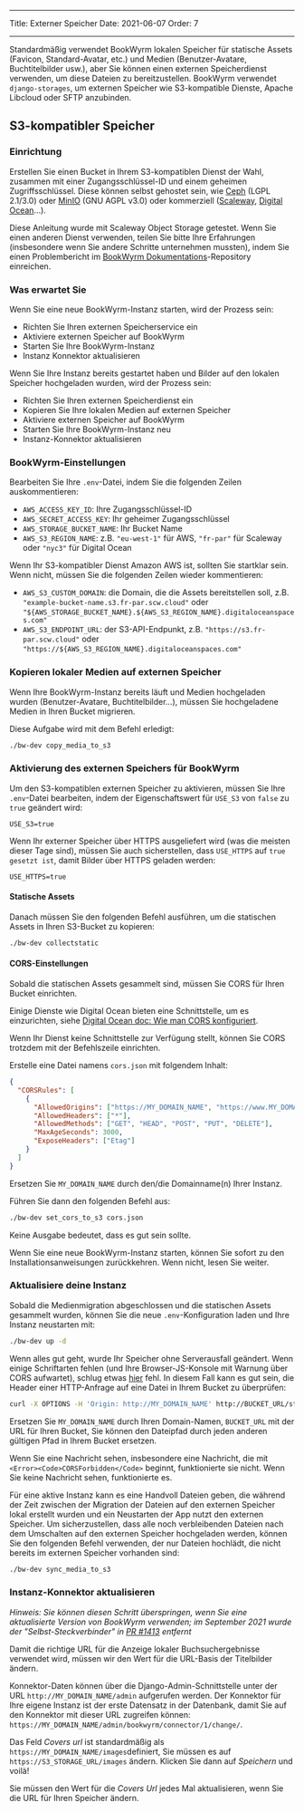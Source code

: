 - - -
Title: Externer Speicher Date: 2021-06-07 Order: 7
- - -

Standardmäßig verwendet BookWyrm lokalen Speicher für statische Assets (Favicon, Standard-Avatar, etc.) und Medien (Benutzer-Avatare, Buchtitelbilder usw.), aber Sie können einen externen Speicherdienst verwenden, um diese Dateien zu bereitzustellen. BookWyrm verwendet `django-storages`, um externen Speicher wie S3-kompatible Dienste, Apache Libcloud oder SFTP anzubinden.

## S3-kompatibler Speicher

### Einrichtung

Erstellen Sie einen Bucket in Ihrem S3-kompatiblen Dienst der Wahl, zusammen mit einer Zugangsschlüssel-ID und einem geheimen Zugriffsschlüssel. Diese können selbst gehostet sein, wie [Ceph](https://ceph.io/en/) (LGPL 2.1/3.0) oder [MinIO](https://min.io/) (GNU AGPL v3.0) oder kommerziell ([Scaleway](https://www.scaleway.com/en/docs/object-storage-feature/), [Digital Ocean](https://www.digitalocean.com/community/tutorials/how-to-create-a-digitalocean-space-and-api-key)…).

Diese Anleitung wurde mit Scaleway Object Storage getestet. Wenn Sie einen anderen Dienst verwenden, teilen Sie bitte Ihre Erfahrungen (insbesondere wenn Sie andere Schritte unternehmen mussten), indem Sie einen Problembericht im [BookWyrm Dokumentations](https://github.com/bookwyrm-social/documentation)-Repository einreichen.

### Was erwartet Sie

Wenn Sie eine neue BookWyrm-Instanz starten, wird der Prozess sein:

- Richten Sie Ihren externen Speicherservice ein
- Aktiviere externen Speicher auf BookWyrm
- Starten Sie Ihre BookWyrm-Instanz
- Instanz Konnektor aktualisieren

Wenn Sie Ihre Instanz bereits gestartet haben und Bilder auf den lokalen Speicher hochgeladen wurden, wird der Prozess sein:

- Richten Sie Ihren externen Speicherdienst ein
- Kopieren Sie Ihre lokalen Medien auf externen Speicher
- Aktiviere externen Speicher auf BookWyrm
- Starten Sie Ihre BookWyrm-Instanz neu
- Instanz-Konnektor aktualisieren

### BookWyrm-Einstellungen

Bearbeiten Sie Ihre `.env`-Datei, indem Sie die folgenden Zeilen auskommentieren:

- `AWS_ACCESS_KEY_ID`: Ihre Zugangsschlüssel-ID
- `AWS_SECRET_ACCESS_KEY`: Ihr geheimer Zugangsschlüssel
- `AWS_STORAGE_BUCKET_NAME`: Ihr Bucket Name
- `AWS_S3_REGION_NAME`: z.B. `"eu-west-1"` für AWS, `"fr-par"` für Scaleway oder `"nyc3"` für Digital Ocean

Wenn Ihr S3-kompatibler Dienst Amazon AWS ist, sollten Sie startklar sein. Wenn nicht, müssen Sie die folgenden Zeilen wieder kommentieren:

- `AWS_S3_CUSTOM_DOMAIN`: die Domain, die die Assets bereitstellen soll, z.B. `"example-bucket-name.s3.fr-par.scw.cloud"` oder `"${AWS_STORAGE_BUCKET_NAME}.${AWS_S3_REGION_NAME}.digitaloceanspaces.com"`
- `AWS_S3_ENDPOINT_URL`: der S3-API-Endpunkt, z.B. `"https://s3.fr-par.scw.cloud"` oder `"https://${AWS_S3_REGION_NAME}.digitaloceanspaces.com"`

### Kopieren lokaler Medien auf externen Speicher

Wenn Ihre BookWyrm-Instanz bereits läuft und Medien hochgeladen wurden (Benutzer-Avatare, Buchtitelbilder…), müssen Sie hochgeladene Medien in Ihren Bucket migrieren.

Diese Aufgabe wird mit dem Befehl erledigt:

```bash
./bw-dev copy_media_to_s3
```

### Aktivierung des externen Speichers für BookWyrm

Um den S3-kompatiblen externen Speicher zu aktivieren, müssen Sie Ihre `.env`-Datei bearbeiten, indem der Eigenschaftswert für `USE_S3` von `false` zu `true` geändert wird:

```
USE_S3=true
```

Wenn Ihr externer Speicher über HTTPS ausgeliefert wird (was die meisten dieser Tage sind), müssen Sie auch sicherstellen, dass `USE_HTTPS` auf `true gesetzt ist`, damit Bilder über HTTPS geladen werden:

```
USE_HTTPS=true
```

#### Statische Assets

Danach müssen Sie den folgenden Befehl ausführen, um die statischen Assets in Ihren S3-Bucket zu kopieren:

```bash
./bw-dev collectstatic
```

#### CORS-Einstellungen

Sobald die statischen Assets gesammelt sind, müssen Sie CORS für Ihren Bucket einrichten.

Einige Dienste wie Digital Ocean bieten eine Schnittstelle, um es einzurichten, siehe [Digital Ocean doc: Wie man CORS konfiguriert](https://docs.digitalocean.com/products/spaces/how-to/configure-cors/).

Wenn Ihr Dienst keine Schnittstelle zur Verfügung stellt, können Sie CORS trotzdem mit der Befehlszeile einrichten.

Erstelle eine Datei namens `cors.json` mit folgendem Inhalt:

```json
{
  "CORSRules": [
    {
      "AllowedOrigins": ["https://MY_DOMAIN_NAME", "https://www.MY_DOMAIN_NAME"],
      "AllowedHeaders": ["*"],
      "AllowedMethods": ["GET", "HEAD", "POST", "PUT", "DELETE"],
      "MaxAgeSeconds": 3000,
      "ExposeHeaders": ["Etag"]
    }
  ]
}
```

Ersetzen Sie `MY_DOMAIN_NAME` durch den/die Domainname(n) Ihrer Instanz.

Führen Sie dann den folgenden Befehl aus:

```bash
./bw-dev set_cors_to_s3 cors.json
```

Keine Ausgabe bedeutet, dass es gut sein sollte.

Wenn Sie eine neue BookWyrm-Instanz starten, können Sie sofort zu den Installationsanweisungen zurückkehren. Wenn nicht, lesen Sie weiter.

### Aktualisiere deine Instanz

Sobald die Medienmigration abgeschlossen und die statischen Assets gesammelt wurden, können Sie die neue `.env`-Konfiguration laden und Ihre Instanz neustarten mit:

```bash
./bw-dev up -d
```

Wenn alles gut geht, wurde Ihr Speicher ohne Serverausfall geändert. Wenn einige Schriftarten fehlen (und Ihre Browser-JS-Konsole mit Warnung über CORS aufwartet), schlug etwas [hier](#cors-settings) fehl. In diesem Fall kann es gut sein, die Header einer HTTP-Anfrage auf eine Datei in Ihrem Bucket zu überprüfen:

```bash
curl -X OPTIONS -H 'Origin: http://MY_DOMAIN_NAME' http://BUCKET_URL/static/images/logo-small.png -H "Access-Control-Request-Method: GET"
```

Ersetzen Sie `MY_DOMAIN_NAME` durch Ihren Domain-Namen, `BUCKET_URL` mit der URL für Ihren Bucket, Sie können den Dateipfad durch jeden anderen gültigen Pfad in Ihrem Bucket ersetzen.

Wenn Sie eine Nachricht sehen, insbesondere eine Nachricht, die mit `<Error><Code>CORSForbidden</Code>` beginnt, funktionierte sie nicht. Wenn Sie keine Nachricht sehen, funktionierte es.

Für eine aktive Instanz kann es eine Handvoll Dateien geben, die während der Zeit zwischen der Migration der Dateien auf den externen Speicher lokal erstellt wurden und ein Neustarten der App nutzt den externen Speicher. Um sicherzustellen, dass alle noch verbleibenden Dateien nach dem Umschalten auf den externen Speicher hochgeladen werden, können Sie den folgenden Befehl verwenden, der nur Dateien hochlädt, die nicht bereits im externen Speicher vorhanden sind:

```bash
./bw-dev sync_media_to_s3
```

### Instanz-Konnektor aktualisieren

*Hinweis: Sie können diesen Schritt überspringen, wenn Sie eine aktualisierte Version von BookWyrm verwenden; im September 2021 wurde der "Selbst-Steckverbinder" in [PR #1413](https://github.com/bookwyrm-social/bookwyrm/pull/1413) entfernt*

Damit die richtige URL für die Anzeige lokaler Buchsuchergebnisse verwendet wird, müssen wir den Wert für die URL-Basis der Titelbilder ändern.

Konnektor-Daten können über die Django-Admin-Schnittstelle unter der URL `http://MY_DOMAIN_NAME/admin` aufgerufen werden. Der Konnektor für Ihre eigene Instanz ist der erste Datensatz in der Datenbank, damit Sie auf den Konnektor mit dieser URL zugreifen können: `https://MY_DOMAIN_NAME/admin/bookwyrm/connector/1/change/`.

Das Feld _Covers url_ ist standardmäßig als `https://MY_DOMAIN_NAME/images`definiert, Sie müssen es auf `https://S3_STORAGE_URL/images` ändern. Klicken Sie dann auf _Speichern_ und voilà!

Sie müssen den Wert für die _Covers Url_ jedes Mal aktualisieren, wenn Sie die URL für Ihren Speicher ändern.
